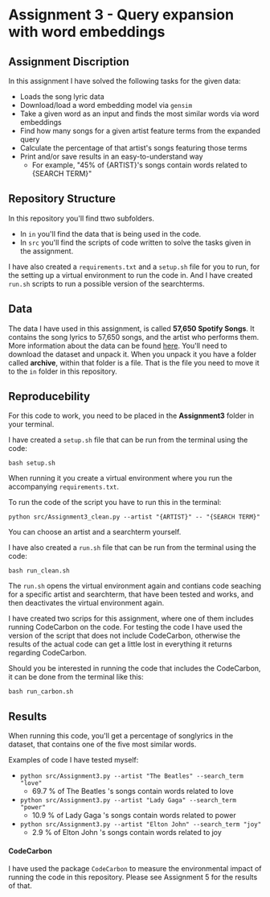 # Assignment 3 - Query expansion with word embeddings

## Assignment Discription
In this assignment I have solved the following tasks for the given data:
- Loads the song lyric data
- Download/load a word embedding model via ```gensim```
- Take a given word as an input and finds the most similar words via word embeddings
- Find how many songs for a given artist feature terms from the expanded query
- Calculate the percentage of that artist's songs featuring those terms
- Print and/or save results in an easy-to-understand way
    - For example, "45% of {ARTIST}'s songs contain words related to {SEARCH TERM}"

## Repository Structure
In this repository you'll find ttwo subfolders.
- In ```in``` you'll find the data that is being used in the code.
- In ```src``` you'll find the scripts of code written to solve the tasks given in the assignment.

I have also created a ```requirements.txt``` and a ```setup.sh``` file for you to run, for the setting up a virtual environment to run the code in. And I  have created ```run.sh``` scripts to run  a possible version of the searchterms.

## Data
The data I have used in this assignment, is called **57,650 Spotify Songs**. It contains the song lyrics to 57,650 songs, and the artist who performs them. More information about the data can be found  [here](https://www.kaggle.com/datasets/joebeachcapital/57651-spotify-songs). You'll need to download the dataset and unpack it. When you unpack it you have a folder called **archive**, within that folder is a file. That is the file you need to move it to the ```in``` folder in this repository.

## Reproducebility 
For this code to work, you need to be placed in the **Assignment3** folder in your terminal.

I have created a ```setup.sh``` file that can be run from the terminal using the code: 
```
bash setup.sh
``` 
When running it you create a virtual environment where you run the accompanying ```requirements.txt```.

To run the code of the script you have to run this in the terminal: 
```
python src/Assignment3_clean.py --artist "{ARTIST}" -- "{SEARCH TERM}"
``` 
You can choose an artist and a searchterm yourself.

I have also created a ```run.sh``` file that can be run from the terminal using the code:
```
bash run_clean.sh
```
The ```run.sh``` opens the virtual environment again and contians code seaching for a specific artist and searchterm, that have been tested and works, and then deactivates the virtual environment again.

I have created two scrips for this assignment, where one of them includes running CodeCarbon on the code. For testing the code I have used the version of the script that does not include CodeCarbon, otherwise the results of the actual code can get a little lost in everything it returns regarding CodeCarbon.

Should you be interested in running the code that includes the CodeCarbon, it can be done from the terminal like this:
```
bash run_carbon.sh
```
## Results
When running this code, you'll get a percentage of songlyrics in the dataset, that contains one of the five most similar words.

Examples of code I have tested myself:
- ```python src/Assignment3.py --artist "The Beatles" --search_term "love"```
    - 69.7 % of The Beatles 's songs contain words related to love
- ```python src/Assignment3.py --artist "Lady Gaga" --search_term "power"```
    - 10.9 % of Lady Gaga 's songs contain words related to power
- ```python src/Assignment3.py --artist "Elton John" --search_term "joy"```
    - 2.9 % of Elton John 's songs contain words related to joy
 

#### CodeCarbon
I have used the package ```CodeCarbon``` to measure the environmental impact of running the code in this repository. Please see Assignment 5 for the results of that.